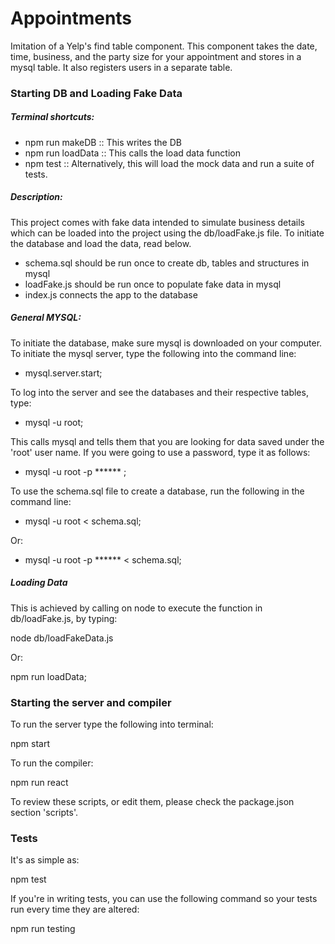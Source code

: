 # Appointments

Imitation of a Yelp's find table component. This component takes the date,
time, business, and the party size for your appointment and stores in a mysql
table. It also registers users in a separate table.

### Starting DB and Loading Fake Data

##### Terminal shortcuts:
  - npm run makeDB :: This writes the DB
  - npm run loadData  :: This calls the load data function
  - npm test :: Alternatively, this will load the mock data and run a suite of tests.

##### Description:
This project comes with fake data intended to simulate business details which
can be loaded into the project using the db/loadFake.js file. To initiate
the database and load the data, read below.

  - schema.sql should be run once to create db, tables and structures in mysql
  - loadFake.js should be run once to populate fake data in mysql
  - index.js connects the app to the database


##### General MYSQL:
To initiate the database, make sure mysql is downloaded on your computer. To
initiate the mysql server, type the following into the command line:

  - mysql.server.start;


To log into the server and see the databases and their respective tables, type:

  - mysql -u root;


This calls mysql and tells them that you are looking for data saved under the
'root' user name. If you were going to use a password, type it as follows:

  - mysql -u root -p ****** ;


To use the schema.sql file to create a database, run the following in the
command line:

  - mysql -u root < schema.sql;

Or:

  - mysql -u root -p ****** < schema.sql;

##### Loading Data
This is achieved by calling on node to execute the function in db/loadFake.js,
by typing:

  node db/loadFakeData.js

Or:

  npm run loadData;


### Starting the server and compiler

To run the server type the following into terminal:

  npm start


To run the compiler:

  npm run react


To review these scripts, or edit them, please check the package.json section
'scripts'.

### Tests

It's as simple as:

  npm test

If you're in writing tests, you can use the following command so your tests
run every time they are altered:

  npm run testing

